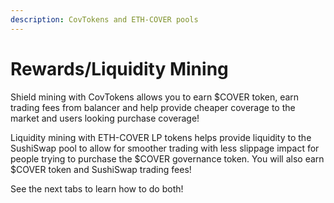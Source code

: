 ```yaml
---
description: CovTokens and ETH-COVER pools
---
```


# Rewards/Liquidity Mining

Shield mining with CovTokens allows you to earn $COVER token, earn trading fees from balancer and help provide cheaper coverage to the market and users looking purchase coverage!

Liquidity mining with ETH-COVER LP tokens helps provide liquidity to the SushiSwap pool to allow for smoother trading with less slippage impact for people trying to purchase the $COVER governance token. You will also earn $COVER token and SushiSwap trading fees!

See the next tabs to learn how to do both!

